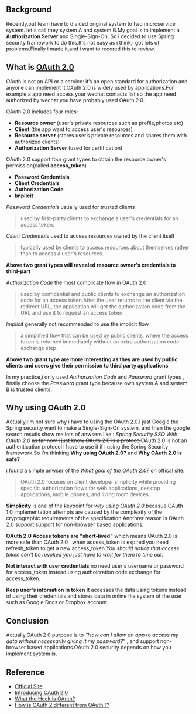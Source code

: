 ## Background 

Recently,out team have to divided original system to two microservice system. let's call they system A and system B.My goal is to implement a **Authorization Server** and Single-Sign-On. So i decided to use Spring security framework to do this.It's not easy as i think,i got lots of problems.Finally i made it,and i want to recored this to review.

## What is [OAuth 2.0](https://oauth.net/2/) 

OAuth is not an API or a service: it’s an open standard for authorization and anyone can implement it.OAuth 2.0 is widely used by applications.For example,a app need access your wechat contacts list,so the app need authorized by wechat,you have probably used OAuth 2.0.

OAuth 2.0 includes four roles:

 -  **Resource owner** (user's private resources such as profile,photos etc)
 -  **Client** (the app want to access user's resources)
 -  **Resource server** (stores user’s private resources and shares them with authorized clients)
 -  **Authorization Server** (used for certification)

OAuth 2.0 support four grant types to obtain the resource owner's permission(called **access_token**)
 - **Password Credentials** 
 - **Client Credentials**
 - **Authorization Code**
 - **Implicit**

*Password Credentials* usually used for trusted clients
> used by first-party clients to exchange a user's credentials for an access token.

*Client Credentials* used to access resources owned by the client itself
> typically used by clients to access resources about themselves rather than to access a user's resources.

**Above two grant types will revealed resource owner's credentials to third-part**

*Authorization Code* the most complicate flow in OAuth 2.0
> used by confidential and public clients to exchange an authorization code for an access token.After the user returns to the client via the redirect URL, the application will get the authorization code from the URL and use it to request an access token.

*Implicit* generally not recommended to use the implicit flow 
>a simplified flow that can be used by public clients, where the access token is returned immediately without an extra authorization code exchange step.

**Above two grant type are more interesting as they are used by public clients and users give their permission to third party applications**

In my practice,i only used *Authorization Code* and *Password* grant types , finally choose the *Password* grant type because own system A and system B is trusted clients. 

## Why using OAuth 2.0

Actually,i'm not sure why i have to using the OAuth 2.0.I just Google the Spring security want to make a Single-Sign-On system, and then the google search resutls show me lots of anwsers like : *Spring Security SSO With OAuth 2.0* ~~as far now i just know OAuth 2.0 is a protocol~~OAuth 2.0 is not an authentication protocol i have to use it if i using the Spring Security framework.So i’m thinking **Why using OAuth 2.0?** and **Why OAuth 2.0 is safe?**

i found a simple anwser of the *What goal of the OAuth 2.0?* on offical site.

> OAuth 2.0 focuses on client developer simplicity while providing specific authorization flows for web applications, desktop applications, mobile phones, and living room devices.

**Simplicity** is one of the keypoint for *why using OAuth 2.0*,becasue OAuth 1.0 implementation attempts are caused by the complexity of the cryptographic requirements of the specification.Anothrer reason is OAuth 2.0 support support for non-browser based applications.

**OAuth 2.0 Access tokens are "short-lived"** which means OAuth 2.0 is more safe than OAuth 2.0 , when access_token is expired you need refresh_token to get a new access_token.*You should notice that access token can't be revoked you just have to wait for them to time out.*

**Not interact with user credentials** no need user's username or password for access_token instead using authoirzation code exchange for access_token.

**Keep user's infomation in token** It accesses the data using tokens instead of using their credentials and stores data in online file system of the user such as Google Docs or Dropbox account. 

## Conclusion

Actually,OAuth 2.0 purpose is to *“How can I allow an app to access my data without necessarily giving it my password?”* , and support non-browser based applications.OAuth 2.0 security depends on how you implement system is.


## Reference

 - [Official Site](https://oauth.net)
 - [Introducing OAuth 2.0](https://hueniverse.com/introducing-oauth-2-0-b5681da60ce2)
 - [What the Heck is OAuth?](https://developer.okta.com/blog/2017/06/21/what-the-heck-is-oauth)
 - [How is OAuth 2 different from OAuth 1?](https://stackoverflow.com/questions/4113934/how-is-oauth-2-different-from-oauth-1)
